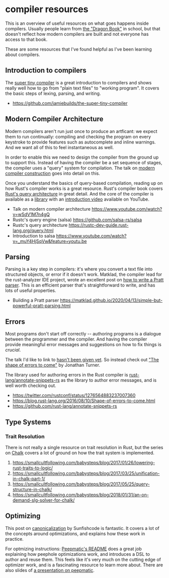 # compiler resources

This is an overview of useful resources on what goes happens inside
compilers. Usually people learn from [the "Dragon
Book"](https://en.wikipedia.org/wiki/Compilers:_Principles,_Techniques,_and_Tools)
in school, but that doesn't reflect how modern compilers are built and not
everyone has access to that book.

These are some resources that I've found helpful as I've been learning about
compilers.

## Introduction to compilers

The [super tiny
compiler](https://github.com/jamiebuilds/the-super-tiny-compiler) is a great
introduction to compilers and shows really well how to go from "plain text
files" to "working program". It covers the basic steps of lexing, parsing,
and writing.

- https://github.com/jamiebuilds/the-super-tiny-compiler

## Modern Compiler Architecture

Modern compilers aren't run just once to produce an artficant: we expect them
to run continually: compiling and checking the program on every keystroke to
provide features such as autocomplete and inline warnings. And we want all of
this to feel instantaneous as well.

In order to enable this we need to design the compiler from the ground up to
support this. Instead of having the compiler be a set sequence of stages, the
compiler uses a "query" system for compilation. The talk on [modern compiler
construction](https://www.youtube.com/watch?v=wSdV1M7n4gQ) goes into detail
on this.

Once you understand the basics of query-based compilation, reading up on how
Rust's compiler works is a great resource. Rust's compiler book covers
[Rust's query architecture](https://rustc-dev-guide.rust-lang.org/query.html)
in great detail. And the core of the compiler is available as a
[library](https://github.com/salsa-rs/salsa) with an [introduction
video](https://rustc-dev-guide.rust-lang.org/query.html) available on YouTube.

- Talk on modern compiler architecture https://www.youtube.com/watch?v=wSdV1M7n4gQ
- Rustc's query engine (salsa) https://github.com/salsa-rs/salsa
- Rustc's query architecture https://rustc-dev-guide.rust-lang.org/query.html
- Introduction to salsa https://www.youtube.com/watch?v=_muY4HjSqVw&feature=youtu.be

## Parsing

Parsing is a key step in compilers: it's where you convert a text file into
structured objects, or error if it doesn't work. Matklad, the compiler lead
for the rust-analyzer IDE project, wrote an excellent post on [how to write a
Pratt
parser](https://matklad.github.io/2020/04/13/simple-but-powerful-pratt-parsing.html).
This is an efficient parser that's straightforward to write, and has lots of
useful properties.

- Building a Pratt parser https://matklad.github.io/2020/04/13/simple-but-powerful-pratt-parsing.html

## Errors

Most programs don't start off correctly -- authoring programs is a dialogue
between the programmer and the compiler. And having the compiler provide
meaningful error messages and suggestions on how to fix things is *crucial*.

The talk I'd like to link to [hasn't been given
yet](https://twitter.com/rustconf/status/1276564883237007360). So instead
check out ["The shape of errors to
come"](https://blog.rust-lang.org/2016/08/10/Shape-of-errors-to-come.html) by
Jonathan Turner.

The library used for authoring errors in the Rust compiler is
[rust-lang/annotate-snippets-rs](https://github.com/rust-lang/annotate-snippets-rs)
as the library to author error messages, and is well worth checking out.

- https://twitter.com/rustconf/status/1276564883237007360
- https://blog.rust-lang.org/2016/08/10/Shape-of-errors-to-come.html
- https://github.com/rust-lang/annotate-snippets-rs

## Type Systems

### Trait Resolution

There is not really a single resource on trait resolution in Rust, but the
series on [Chalk](https://github.com/rust-lang/chalk) covers a lot of ground
on how the trait system is implemented.

1. https://smallcultfollowing.com/babysteps/blog/2017/01/26/lowering-rust-traits-to-logic/
2. https://smallcultfollowing.com/babysteps/blog/2017/03/25/unification-in-chalk-part-1/
3. https://smallcultfollowing.com/babysteps/blog/2017/05/25/query-structure-in-chalk/
4. https://smallcultfollowing.com/babysteps/blog/2018/01/31/an-on-demand-slg-solver-for-chalk/

## Optimizing

This post on
[canonicalization](https://sunfishcode.github.io/blog/2018/10/22/Canonicalization.html)
by Sunfishcode is fantastic. It covers a lot of the concepts around
optimizations, and explains how these work in practice.

For optmizing instructions: [Peepmatic's
README](https://github.com/fitzgen/peepmatic) does a great job explaining how
peephole optimizations work, and introduces a DSL to author and reuse them.
This feels like it's very much on the cutting edge of optimizer work, and is
a fascinating resource to learn more about. There are also slides of [a
presentation on
peepmatic](https://docs.google.com/presentation/d/1RW_UHWX1t9-_XkXVsPZauliW1LIJgGz02hUFZE7APT0/edit#slide=id.gc6fa3c898_0_0).
